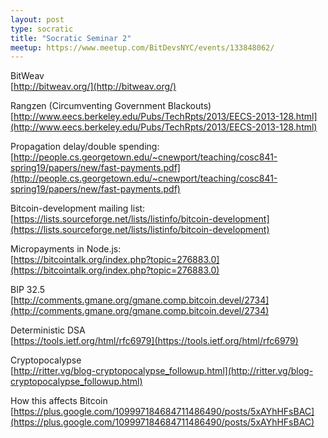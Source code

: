 ```yaml
---
layout: post
type: socratic
title: "Socratic Seminar 2"
meetup: https://www.meetup.com/BitDevsNYC/events/133848062/
---
```


BitWeav <br>
[http://bitweav.org/](http://bitweav.org/) <br>

Rangzen (Circumventing Government Blackouts)<br>
[http://www.eecs.berkeley.edu/Pubs/TechRpts/2013/EECS-2013-128.html](http://www.eecs.berkeley.edu/Pubs/TechRpts/2013/EECS-2013-128.html) <br>

Propagation delay/double spending: <br>
[http://people.cs.georgetown.edu/~cnewport/teaching/cosc841-spring19/papers/new/fast-payments.pdf](http://people.cs.georgetown.edu/~cnewport/teaching/cosc841-spring19/papers/new/fast-payments.pdf) <br>

Bitcoin-development mailing list: <br>
[https://lists.sourceforge.net/lists/listinfo/bitcoin-development](https://lists.sourceforge.net/lists/listinfo/bitcoin-development) <br>

Micropayments in Node.js: <br>
[https://bitcointalk.org/index.php?topic=276883.0](https://bitcointalk.org/index.php?topic=276883.0) <br>

BIP 32.5 <br>
[http://comments.gmane.org/gmane.comp.bitcoin.devel/2734](http://comments.gmane.org/gmane.comp.bitcoin.devel/2734) <br>

Deterministic DSA <br>
[https://tools.ietf.org/html/rfc6979](https://tools.ietf.org/html/rfc6979) <br>

Cryptopocalypse <br>
[http://ritter.vg/blog-cryptopocalypse_followup.html](http://ritter.vg/blog-cryptopocalypse_followup.html) <br>

How this affects Bitcoin <br>
[https://plus.google.com/109997184684711486490/posts/5xAYhHFsBAC](https://plus.google.com/109997184684711486490/posts/5xAYhHFsBAC)
